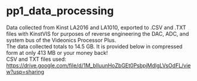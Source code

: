 # pp1_data_processing
Data collected from Kinst LA2016 and LA1010, exported to .CSV and .TXT files with KinstVIS for purposes of reverse engineering the DAC, ADC, and system bus of the Videonics Processor Plus.  
The data collected totals to 14.5 GB. It is provided below in compressed form at only 413 MB or your money back!  
CSV and TXT files used: https://drive.google.com/file/d/1M_blIuunHoZbGEt0PsbpjMdlgLVsOdFL/view?usp=sharing
